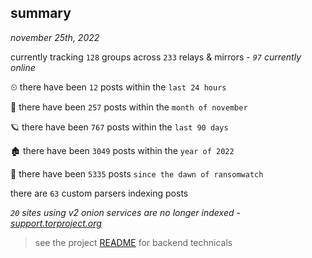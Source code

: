 
## summary
_november 25th, 2022_

currently tracking `128` groups across `233` relays & mirrors - _`97` currently online_

⏲ there have been `12` posts within the `last 24 hours`

🦈 there have been `257` posts within the `month of november`

🪐 there have been `767` posts within the `last 90 days`

🏚 there have been `3049` posts within the `year of 2022`

🦕 there have been `5335` posts `since the dawn of ransomwatch`

there are `63` custom parsers indexing posts

_`20` sites using v2 onion services are no longer indexed - [support.torproject.org](https://support.torproject.org/onionservices/v2-deprecation/)_

> see the project [README](https://github.com/joshhighet/ransomwatch#ransomwatch--) for backend technicals

